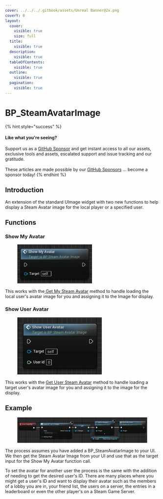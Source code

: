 ```yaml
---
cover: ../../../.gitbook/assets/Unreal Banner@2x.png
coverY: 0
layout:
  cover:
    visible: true
    size: full
  title:
    visible: true
  description:
    visible: true
  tableOfContents:
    visible: true
  outline:
    visible: true
  pagination:
    visible: true
---
```


# BP\_SteamAvatarImage

{% hint style="success" %}
#### Like what you're seeing?

Support us as a [GitHub Sponsor](../../../become-a-sponsor/) and get instant access to all our assets, exclusive tools and assets, escalated support and issue tracking and our gratitude.\
\
These articles are made possible by our [GitHub Sponsors](../../../become-a-sponsor/) ... become a sponsor today!
{% endhint %}

## Introduction

An extension of the standard UImage widget with two new functions to help display a Steam Avatar image for the local player or a specified user.

## Functions

### Show My Avatar

<div align="left">

<figure><img src="../../../.gitbook/assets/image (216).png" alt=""><figcaption></figcaption></figure>

</div>

This works with the[ Get My Steam Avatar](../blueprint-nodes/functions/get-my-steam-avatar.md) method to handle loading the local user's avatar image for you and assigning it to the Image for display.

### Show User Avatar

<div align="left">

<figure><img src="../../../.gitbook/assets/image (719).png" alt=""><figcaption></figcaption></figure>

</div>

This works with the [Get User Steam Avatar](../blueprint-nodes/functions/get-user-steam-avatar.md) method to handle loading a target user's avatar image for you and assigning it to the image for the display.

## Example

<figure><img src="../../../.gitbook/assets/image (720).png" alt=""><figcaption></figcaption></figure>

The process assumes you have added a BP\_SteamAvatarImage to your UI. We then get the Steam Avatar Image from your UI and use that as the target input for the Show My Avatar function call.

To set the avatar for another user the process is the same with the addition of needing to get the desired user's ID. There are many places where you might get a user's ID and want to display their avatar such as the members of a lobby you are in, your friend list, the users on a server, the entries in a leaderboard or even the other player's on a Steam Game Server.
